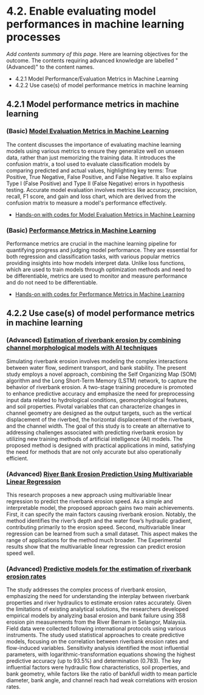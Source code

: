 # 4.2. Enable evaluating model performances in machine learning processes

*Add contents summary of this page*. Here are learning objectives for the outcome. The contents requiring advanced knowledge are labelled "(Advanced)" to the content names.

- 4.2.1 Model Performance/Evaluation Metrics in Machine Learning
- 4.2.2 Use case(s) of model performance metrics in machine learning

## 4.2.1 Model performance metrics in machine learning

### (Basic) [Model Evaluation Metrics in Machine Learning](https://www.kdnuggets.com/2020/05/model-evaluation-metrics-machine-learning.html)

The content discusses the importance of evaluating machine learning models using various metrics to ensure they generalize well on unseen data, rather than just memorizing the training data. It introduces the confusion matrix, a tool used to evaluate classification models by comparing predicted and actual values, highlighting key terms: True Positive, True Negative, False Positive, and False Negative. It also explains Type I (False Positive) and Type II (False Negative) errors in hypothesis testing. Accurate model evaluation involves metrics like accuracy, precision, recall, F1 score, and gain and loss chart, which are derived from the confusion matrix to measure a model's performance effectively.

- [Hands-on with codes for Model Evaluation Metrics in Machine Learning](code/4.2.1Model_Evaluation_Metrics_in_Machine_Learning.ipynb)

### (Basic) [Performance Metrics in Machine Learning](https://neptune.ai/blog/performance-metrics-in-machine-learning-complete-guide)

Performance metrics are crucial in the machine learning pipeline for quantifying progress and judging model performance. They are essential for both regression and classification tasks, with various popular metrics providing insights into how models interpret data. Unlike loss functions, which are used to train models through optimization methods and need to be differentiable, metrics are used to monitor and measure performance and do not need to be differentiable. 

-  [Hands-on with codes for Performance Metrics in Machine Learning](code/4.2.1Performance_Metrics_in_Machine_Learning.ipynb)

## 4.2.2 Use case(s) of model performance metrics in machine learning

### (Advanced)  [Estimation of riverbank erosion by combining channel morphological models with AI techniques](https://www.tandfonline.com/doi/full/10.1080/19475705.2024.2359983)

Simulating riverbank erosion involves modeling the complex interactions between water flow, sediment transport, and bank stability. The present study employs a novel approach, combining the Self Organizing Map (SOM) algorithm and the Long Short-Term Memory (LSTM) network, to capture the behavior of riverbank erosion. A two-stage training procedure is promoted to enhance predictive accuracy and emphasize the need for preprocessing input data related to hydrological conditions, geomorphological features, and soil properties. Pivotal variables that can characterize changes in channel geometry are designed as the output targets, such as the vertical displacement of the riverbed, the horizontal displacement of the riverbank, and the channel width. The goal of this study is to create an alternative to addressing challenges associated with predicting riverbank erosion by utilizing new training methods of artificial intelligence (AI) models. The proposed method is designed with practical applications in mind, satisfying the need for methods that are not only accurate but also operationally efficient.

### (Advanced)  [River Bank Erosion Prediction Using Multivariable Linear Regression](http://jase.tku.edu.tw/articles/jase-202412-27-12-0006.pdf)

This research proposes a new approach using multivariable linear regression to predict the riverbank erosion speed. As a simple and interpretable model, the proposed approach gains two main achievements. First, it can specify the main factors causing riverbank erosion. Notably, the method identifies the river’s depth and the water flow’s hydraulic gradient, contributing primarily to the erosion speed. Second, multivariable linear regression can be learned from such a small dataset. This aspect makes the range of applications for the method much broader. The Experimental results show that the multivariable linear regression can predict erosion speed well. 

### (Advanced)  [Predictive models for the estimation of riverbank erosion rates](https://www.engr.colostate.edu/~pierre/ce_old/Projects/Paperspdf/Saadon%20et%20al.%20Catena%202020.pdf)

The study addresses the complex process of riverbank erosion, emphasizing the need for understanding the interplay between riverbank properties and river hydraulics to estimate erosion rates accurately. Given the limitations of existing analytical solutions, the researchers developed empirical models by analyzing basal erosion and bank failure using 358 erosion pin measurements from the River Bernam in Selangor, Malaysia. Field data were collected following international protocols using various instruments. The study used statistical approaches to create predictive models, focusing on the correlation between riverbank erosion rates and flow-induced variables. Sensitivity analysis identified the most influential parameters, with logarithmic-transformation equations showing the highest predictive accuracy (up to 93.5%) and determination (0.783). The key influential factors were hydraulic flow characteristics, soil properties, and bank geometry, while factors like the ratio of bankfull width to mean particle diameter, bank angle, and channel reach had weak correlations with erosion rates.


```python

```
